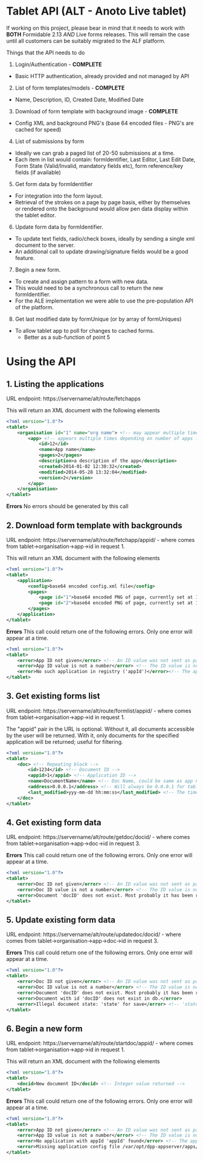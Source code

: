# Tablet API (ALT - Anoto Live tablet)

If working on this project, please bear in mind that it needs to work
with **BOTH** Formidable 2.13 _AND_ Live forms releases. This will remain
the case until all customers can be suitably migrated to the ALF platform.

Things that the API needs to do

1. Login/Authentication - **COMPLETE**
  * Basic HTTP authentication, already provided and not managed by API

2. List of form templates/models - **COMPLETE**
  * Name, Description, ID, Created Date, Modified Date

3. Download of form template with background image - **COMPLETE**
  * Config XML and background PNG's (base 64 encoded files - PNG's are cached for speed)

4. List of submissions by form
  * Ideally we can grab a paged list of 20-50 submissions at a time. 
  * Each item in list would contain: formIdentifier, Last Editor, Last Edit Date, Form State (Valid/Invalid, mandatory fields etc), form reference/key fields (if available)

5. Get form data by formIdentifier
  * For integration into the form layout. 
  * Retrieval of the strokes on a page by page basis, either by themselves or rendered onto the background would allow pen data display within the tablet editor.

6. Update form data by formIdentifier.
  * To update text fields, radio/check boxes, ideally by sending a single xml document to the server. 
  * An additional call to update drawing/signature fields would be a good feature.

7. Begin a new form.
  * To create and assign pattern to a form with new data. 
  * This would need to be a synchronous call to return the new formIdentifier. 
  * For the ALE implementation we were able to use the pre-population API of the platform.

8. Get last modified date by formUnique (or by array of formUniques)
  * To allow tablet app to poll for changes to cached forms.
    - Better as a sub-function of point 5
	
	
	
# Using the API

## 1. Listing the applications

URL endpoint: https://servername/alt/route/fetchapps

This will return an XML document with the following elements
```xml
<?xml version="1.0"?>
<tablet>
	<organisation id="1" name="org name"> <!-- may appear multiple times, depending on user access rights -->
		<app> <!-- appears multiple times depending on number of apps in organisation -->
			<id>12</id>
			<name>App name</name>
			<pages>2</pages>
			<description>a description of the app</description>
			<created>2014-01-02 12:30:32</created>
			<modified>2014-05-28 13:32:04</modified>
			<version>2</version>
		</app>
	</organisation>
</tablet>
```

**Errors**
No errors should be generated by this call

## 2. Download form template with backgrounds

URL endpoint: https://servername/alt/route/fetchapp/appid/<appId> - where <appId> comes from tablet->organisation->app->id in request 1.

This will return an XML document with the following elements
```xml
<?xml version="1.0"?>
<tablet>
	<application>
		<config>base64 encoded config.xml file</config>
		<pages>
			<page id="1">base64 encoded PNG of page, currently set at 150dpi</page>
			<page id="2">base64 encoded PNG of page, currently set at 150dpi</page>
		</pages>
	</application>
</tablet>
``` 

**Errors**
This call could return one of the following errors. Only one error will appear at a time.

```xml
<?xml version="1.0"?>
<tablet>
	<error>App ID not given</error> <!-- An ID value was not sent as part of the URL -->
	<error>App ID value is not a number</error> <!-- The ID value is not a valid integer -->
	<error>No such application in registry ('appId')</error><!-- The application does not exist, it may have been deleted -->
</tablet>
```

## 3. Get existing forms list

URL endpoint: https://servername/alt/route/formlist/appid/<appId> - where <appId> comes from tablet->organisation->app->id in request 1. 

The "appid" pair in the URL is optional. Without it, all documents accessible by the user will be returned. With it, only documents for the specified application will be returned; useful for filtering.

```xml
<?xml version="1.0"?>
<tablet>
	<doc> <!-- Repeating block -->
		<id>1234</id> <!-- Document ID -->
		<appid>1</appid> <!-- Application ID -->
		<name>DocumentName</name> <!-- Doc Name, could be same as app name, modified by custom handler or set on tablet -->
		<address>0.0.0.1</address> <!-- Will always be 0.0.0.1 for tablet forms. No other forms will be sent back at present -->
		<last_modified>yyy-mm-dd hh:mm:ss</last_modified> <!-- The timestamp from the last changeset/submission -->
	</doc>
</tablet>
```

## 4. Get existing form data

URL endpoint: https://servername/alt/route/getdoc/docid/<docId> - where <docId> comes from tablet->organisation->app->doc->id in request 3.

**Errors**
This call could return one of the following errors. Only one error will appear at a time.

```xml
<?xml version="1.0"?>
<tablet>
	<error>Doc ID not given</error> <!-- An ID value was not sent as part of the URL -->
	<error>Doc ID value is not a number</error> <!-- The ID value is not a valid integer -->
	<error>Document 'docID' does not exist. Most probably it has been removed.</error> <!-- The document does not exist, it may have been deleted -->
</tablet>
```

## 5. Update existing form data

URL endpoint: https://servername/alt/route/updatedoc/docid/<docId> - where <docId> comes from tablet->organisation->app->doc->id in request 3.

**Errors**
This call could return one of the following errors. Only one error will appear at a time.

```xml
<?xml version="1.0"?>
<tablet>
	<error>Doc ID not given</error> <!-- An ID value was not sent as part of the URL -->
	<error>Doc ID value is not a number</error> <!-- The ID value is not a valid integer -->
	<error>Document 'docID' does not exist. Most probably it has been removed.</error>
	<error>Document with id 'docID' does not exist in db.</error>
	<error>Illegal document state: 'state' for save</error> <!-- 'state' must be "OPEN", "CLOSED", "COMPLETE" or "INCOMPLETE" -->
</tablet>
```

## 6. Begin a new form

URL endpoint: https://servername/alt/route/startdoc/appid/<appId> - where <appId> comes from tablet->organisation->app->id in request 1.

This will return an XML document with the following elements
```xml
<?xml version="1.0"?>
<tablet>
	<docid>New document ID</docid> <!-- Integer value returned -->
</tablet>
``` 

**Errors**
This call could return one of the following errors. Only one error will appear at a time.

```xml
<?xml version="1.0"?>
<tablet>
	<error>App ID not given</error> <!-- An ID value was not sent as part of the URL -->
	<error>App ID value is not a number</error> <!-- The ID value is not a valid integer -->
	<error>No application with appId 'appId' found</error> <!-- The application does not exist, it may have been deleted -->
	<error>Missing application config file /var/opt/dpp-appserver/apps/appId/config.xml</error> <!-- Application directory exists but has not been created correctly -->
</tablet>
```
